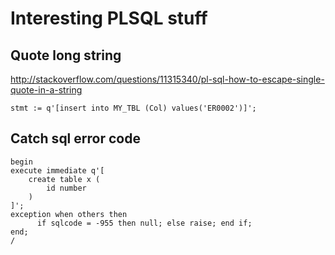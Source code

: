 
# Interesting PLSQL stuff

## Quote long string

http://stackoverflow.com/questions/11315340/pl-sql-how-to-escape-single-quote-in-a-string

~~~plsql
stmt := q'[insert into MY_TBL (Col) values('ER0002')]';
~~~

## Catch sql error code

~~~plsql
begin
execute immediate q'[
    create table x (
        id number
    )
]';
exception when others then
      if sqlcode = -955 then null; else raise; end if;
end;
/
~~~
